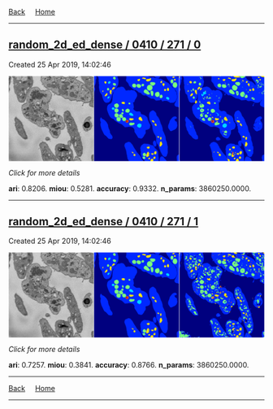
[Back](..)&nbsp;&nbsp;&nbsp;&nbsp;&nbsp;[Home](https://leapmanlab.github.io/snapshots)

---

<div class="summary"><a href="0"><h2>random_2d_ed_dense / 0410 / 271 / 0</h2></a><p>Created 25 Apr 2019, 14:02:46
</p><a href="0"><img src="0/media/summary.png" align="center"></a><p>
<i>Click for more details</i>
</p></div>

**ari**: 0.8206. **miou**: 0.5281. **accuracy**: 0.9332. **n_params**: 3860250.0000. 

---

<div class="summary"><a href="1"><h2>random_2d_ed_dense / 0410 / 271 / 1</h2></a><p>Created 25 Apr 2019, 14:02:46
</p><a href="1"><img src="1/media/summary.png" align="center"></a><p>
<i>Click for more details</i>
</p></div>

**ari**: 0.7257. **miou**: 0.3841. **accuracy**: 0.8766. **n_params**: 3860250.0000. 

---

[Back](..)&nbsp;&nbsp;&nbsp;&nbsp;&nbsp;[Home](https://leapmanlab.github.io/snapshots)

---